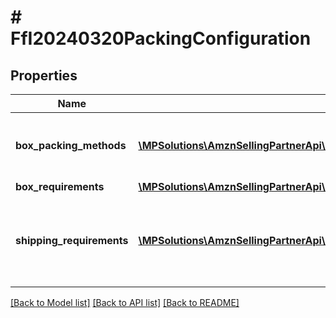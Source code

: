 # # FfI20240320PackingConfiguration

## Properties

Name | Type | Description | Notes
------------ | ------------- | ------------- | -------------
**box_packing_methods** | [**\MPSolutions\AmznSellingPartnerApi\Models\FulfillmentInbound20240320\FfI20240320BoxContentInformationSource[]**](FfI20240320BoxContentInformationSource.md) | The box content information sources that are allowed. | [optional]
**box_requirements** | [**\MPSolutions\AmznSellingPartnerApi\Models\FulfillmentInbound20240320\FfI20240320BoxRequirements**](FfI20240320BoxRequirements.md) |  | [optional]
**shipping_requirements** | [**\MPSolutions\AmznSellingPartnerApi\Models\FulfillmentInbound20240320\FfI20240320ShippingRequirements[]**](FfI20240320ShippingRequirements.md) | A list of supported shipping requirements for this packing configuration. | [optional]

[[Back to Model list]](../../README.md#models) [[Back to API list]](../../README.md#endpoints) [[Back to README]](../../README.md)

